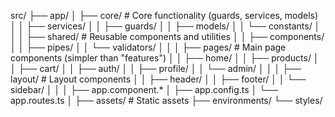 src/
├── app/
│   ├── core/                          # Core functionality (guards, services, models)
│   │   ├── services/
│   │   ├── guards/
│   │   ├── models/
│   │   └── constants/
│   │
│   ├── shared/                        # Reusable components and utilities
│   │   ├── components/
│   │   ├── pipes/
│   │   └── validators/
│   │
│   ├── pages/                         # Main page components (simpler than "features")
│   │   ├── home/
│   │   ├── products/
│   │   ├── cart/
│   │   ├── auth/
│   │   ├── profile/
│   │   └── admin/
│   │
│   ├── layout/                        # Layout components
│   │   ├── header/
│   │   ├── footer/
│   │   └── sidebar/
│   │
│   ├── app.component.*
│   ├── app.config.ts
│   └── app.routes.ts
│
├── assets/                            # Static assets
├── environments/
└── styles/